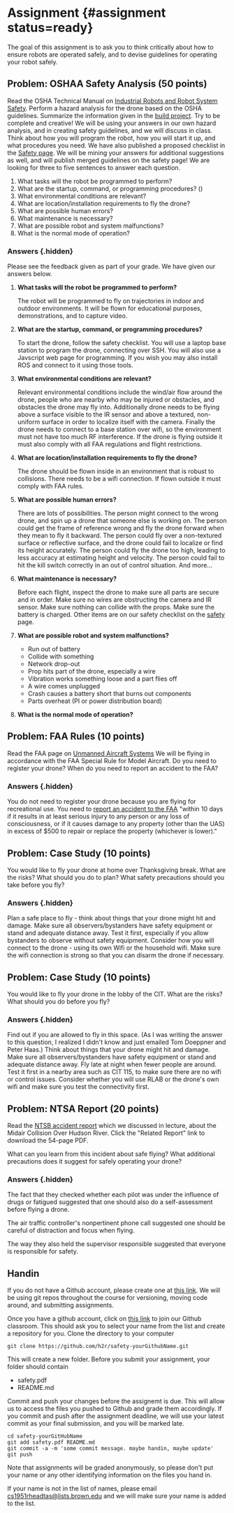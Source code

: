 # Assignment {#assignment status=ready}

The goal of this assignment is to ask you to think critically about
how to ensure robots are operated safely, and to devise guidelines for
operating your robot safely.

## Problem: OSHAA Safety Analysis (50 points) 

Read the OSHA Technical Manual on <a
href="https://www.osha.gov/dts/osta/otm/otm_iv/otm_iv_4.html">Industrial
Robots and Robot System Safety</a>.  Perform a hazard analysis for the
drone based on the OSHA guidelines. Summarize the information given in
the <a href="../../projects/build/build.html">build project</a>.  Try
to be complete and creative!  We will be using your answers in our own
hazard analysis, and in creating safety guidelines, and we will
discuss in class. Think about how you will program the robot, how you
will start it up, and what procedures you need.  We have also
published a proposed checklist in the <a
href="../../safety.html">Safety page</a>.  We will be mining your
answers for additional suggestions as well, and will publish merged
guidelines on the safety page!  We are looking for three to five
sentences to answer each question.

  1.  What tasks will the robot be programmed to perform? 
  1.  What are the startup, command, or programming procedures? ()
  1.  What environmental conditions are relevant?
  1.  What are location/installation requirements to fly the drone?
  1.  What are possible human errors?
  1.  What maintenance is necessary?
  1.  What are possible robot and system malfunctions?
  1.  What is the normal mode of operation?


### Answers {.hidden}

Please see the feedback given as part of your grade.  We have given
our answers below. 
<ol>
    <li><b>What tasks will the robot be programmed to perform?</b>  <p> The robot will be programmed to fly on trajectories in indoor and outdoor environments.  It will be flown for educational purposes, demonstrations, and to capture video.</p></li>
    <li><b>What are the startup, command, or programming procedures?</b>  <p>To start the drone, follow the safety checklist.  You will use a laptop base station to program the drone, connecting over SSH.   You will also use a Javscript web page for programming.  If you wish you may also install ROS and connect to it using those tools.</p></li>
    <li> <b>What environmental conditions are relevant?</b> <p>Relevant environmental conditions include the wind/air flow around the drone, people who are nearby who may be injured or obstacles, and obstacles the drone may fly into.  Additionally drone needs to be flying above a surface visible to the IR sensor and above a textured, non-uniform surface in order to localize itself with the camera.  Finally the drone needs to connect to a base station over wifi, so the environment must not have too much RF interference.  If the drone is flying outside it must also comply with all FAA regulations and flight restrictions.</p></li>
    <li>  <b>What are location/installation requirements to fly the drone?</b> <p> The drone should be flown inside in an environment that is robust to collisions.  There needs to be a wifi connection.  If flown outside it must comply with FAA rules. </p></li>
    <li> <b>What are possible human errors?</b> <p>  There are lots of possibilities.  The person might connect to the wrong drone, and spin up a drone that someone else is working on.  The person could get the frame of reference wrong and fly the drone forward when they mean to fly it backward.  The person could fly over a non-textured surface or reflective surface, and the drone could fail to localize or find its height accurately.  The person could fly the drone too high, leading to less accuracy at estimating height and velocity.  The person could fail to hit the kill switch correctly in an out of control situation.  And more...  </p> </li>
    <li> <b>What maintenance is necessary?</b>  <p> Before each flight, inspect the drone to make sure all parts are secure and in order.  Make sure no wires are obstructing the camera and IR sensor. Make sure nothing can collide with the props.  Make sure the battery is charged.  Other items are on our safety checklist on the <a href="safety.html">safety</a> page.</p> </li>
    <li> <b>What are possible robot and system malfunctions?</b> 

<p><ul>
<li>Run out of battery</li>
<li>Collide with something</li>
<li>Network drop-out</li>
<li>Prop hits part of the drone, especially a wire</li>
<li>Vibration works something loose and a part flies off</li>
<li>A wire comes unplugged </li>
<li>Crash causes a battery short that burns out components</li>
<li>Parts overheat (PI or power distribution board)</li>
</ul>
</p>  </li>
    <li> <b>What is the normal mode of operation?</b> 
 <p></p>

</li>
</ol>



## Problem: FAA Rules  (10 points)

Read the FAA page on <a href="https://www.faa.gov/uas/">Unmanned
Aircraft Systems</a> We will be flying in accordance with the FAA
Special Rule for Model Aircraft.  Do you need to register your drone?
When do you need to report an accident to the FAA?


### Answers {.hidden}

You do not need to register your drone because you are flying for
recreational use.  You need to <a
href="https://www.faa.gov/uas/faqs/#air">report an accident to the
FAA</a> "within 10 days if it results in at least serious injury to
any person or any loss of consciousness, or if it causes damage to any
property (other than the UAS) in excess of $500 to repair or replace
the property (whichever is lower)."



## Problem: Case Study (10 points)

You would like to fly your drone at home over Thanksgiving break.
What are the risks?  What should you do to plan?  What safety
precautions should you take before you fly?


### Answers {.hidden}
Plan a safe place to fly - think about things that your drone might
hit and damage.  Make sure all observers/bystanders have safety
equipment or stand and adequate distance away.  Test it first,
especially if you allow bystanders to observe without safety
equipment.  Consider how you will connect to the drone - using its own
Wifi or the household wifi.    Make sure the wifi connection is strong so that you can disarm the drone if necessary.



## Problem: Case Study (10 points)

You would like to fly your drone in the lobby of the CIT.  What are
the risks?  What should you do before you fly? 

### Answers {.hidden}

Find out if you are allowed to fly in this space.  (As
I was writing the answer to this question, I realized I didn't know
and just emailed Tom Doeppner and Peter Haas.)  Think about things
that your drone might hit and damage.  Make sure all
observers/bystanders have safety equipment or stand and adequate
distance away.  Fly late at night when fewer people are around.  Test
it first in a nearby area such as CIT 115, to make sure there are no
wifi or control issues.  Consider whether you will use RLAB or the
drone's own wifi and make sure you test the connectivity first.



## Problem: NTSA Report  (20 points)

Read the <a
href="https://www.ntsb.gov/investigations/AccidentReports/Pages/AAR1005.aspx">NTSB accident
report</a> which we discussed in lecture, about the Midair Collision
Over Hudson River. Click the "Related Report" link to download the
54-page PDF.

What can you learn from this incident about safe flying?  What
additional precautions does it suggest for safely operating your
drone?

### Answers {.hidden}

The fact that they checked whether each pilot was under the influence
of drugs or fatigued suggested that one should also do a
self-assessment before flying a drone.

The air traffic controller's nonpertinent phone call suggested one
should be careful of distraction and focus when flying.

The way they also held the supervisor responsible suggested that
everyone is responsible for safety.



## Handin

If you do not have a Github account, please create one at [this link](https://github.com). We will be using git repos throughout the course for versioning, moving code around, and submitting assignments.

Once you have a github account, click on [this link](https://classroom.github.com/a/Yc9ObA6D) to join our Github classroom. This should ask you to select your name from the list and create a repository for you. Clone the directory to your computer

` git clone https://github.com/h2r/safety-yourGithubName.git `

This will create a new folder. Before you submit your assignment, your folder should contain

* safety.pdf
* README.md

Commit and push your changes before the assignemt is due. This will allow us to access the files you pushed to Github and grade them accordingly. If you commit and push after the assignment deadline, we will use your latest commit as your final submission, and you will be marked late.

```
cd safety-yourGitHubName
git add safety.pdf README.md
git commit -a -m 'some commit message. maybe handin, maybe update'
git push
```

Note that assignments will be graded anonymously, so please don't put your name or any other identifying information on the files you hand in. 

If your name is not in the list of names, please email cs1951rheadtas@lists.brown.edu and we will make sure your name is added to the list.
